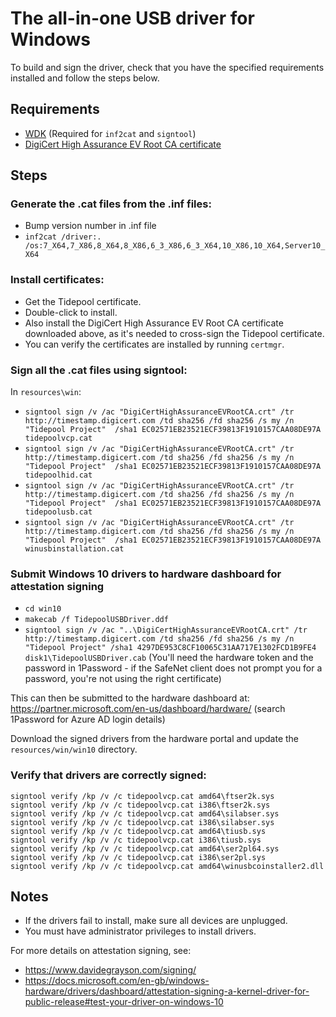 # The all-in-one USB driver for Windows

To build and sign the driver, check that you have the specified requirements installed and follow the steps below.

## Requirements

- [WDK](https://msdn.microsoft.com/en-us/windows/hardware/gg454513.aspx) (Required for `inf2cat` and `signtool`)
- [DigiCert High Assurance EV Root CA certificate](https://docs.microsoft.com/en-gb/windows-hardware/drivers/install/cross-certificates-for-kernel-mode-code-signing)

## Steps

### Generate the .cat files from the .inf files:
- Bump version number in .inf file
- `inf2cat /driver:. /os:7_X64,7_X86,8_X64,8_X86,6_3_X86,6_3_X64,10_X86,10_X64,Server10_X64`

### Install certificates:

- Get the Tidepool certificate.
- Double-click to install.
- Also install the DigiCert High Assurance EV Root CA certificate downloaded above, as it's needed to cross-sign the Tidepool certificate.
- You can verify the certificates are installed by running `certmgr`.

### Sign all the .cat files using signtool:

In `resources\win`:

- `signtool sign /v /ac "DigiCertHighAssuranceEVRootCA.crt" /tr http://timestamp.digicert.com /td sha256 /fd sha256 /s my /n "Tidepool Project"  /sha1 EC02571EB23521ECF39813F1910157CAA08DE97A tidepoolvcp.cat`
- `signtool sign /v /ac "DigiCertHighAssuranceEVRootCA.crt" /tr http://timestamp.digicert.com /td sha256 /fd sha256 /s my /n "Tidepool Project"  /sha1 EC02571EB23521ECF39813F1910157CAA08DE97A tidepoolhid.cat`
- `signtool sign /v /ac "DigiCertHighAssuranceEVRootCA.crt" /tr http://timestamp.digicert.com /td sha256 /fd sha256 /s my /n "Tidepool Project"  /sha1 EC02571EB23521ECF39813F1910157CAA08DE97A tidepoolusb.cat`
- `signtool sign /v /ac "DigiCertHighAssuranceEVRootCA.crt" /tr http://timestamp.digicert.com /td sha256 /fd sha256 /s my /n "Tidepool Project"  /sha1 EC02571EB23521ECF39813F1910157CAA08DE97A winusbinstallation.cat`

### Submit Windows 10 drivers to hardware dashboard for attestation signing

- `cd win10`
- `makecab /f TidepoolUSBDriver.ddf`
- `signtool sign /v /ac "..\DigiCertHighAssuranceEVRootCA.crt" /tr http://timestamp.digicert.com /td sha256 /fd sha256 /s my /n "Tidepool Project" /sha1 4297DE953C8CF10065C31AA717E1302FCD1B9FE4 disk1\TidepoolUSBDriver.cab` (You'll need the hardware token and the password in 1Password - if the SafeNet client does not prompt you for a password, you're not using the right certificate)

This can then be submitted to the hardware dashboard at: https://partner.microsoft.com/en-us/dashboard/hardware/ (search 1Password for Azure AD login details)

Download the signed drivers from the hardware portal and update the `resources/win/win10` directory.

### Verify that drivers are correctly signed:

	signtool verify /kp /v /c tidepoolvcp.cat amd64\ftser2k.sys
	signtool verify /kp /v /c tidepoolvcp.cat i386\ftser2k.sys
	signtool verify /kp /v /c tidepoolvcp.cat amd64\silabser.sys
	signtool verify /kp /v /c tidepoolvcp.cat i386\silabser.sys
	signtool verify /kp /v /c tidepoolvcp.cat amd64\tiusb.sys
	signtool verify /kp /v /c tidepoolvcp.cat i386\tiusb.sys
	signtool verify /kp /v /c tidepoolvcp.cat amd64\ser2pl64.sys
	signtool verify /kp /v /c tidepoolvcp.cat i386\ser2pl.sys
	signtool verify /kp /v /c tidepoolvcp.cat amd64\winusbcoinstaller2.dll

## Notes

- If the drivers fail to install, make sure all devices are unplugged.
- You must have administrator privileges to install drivers.

For more details on attestation signing, see:
- https://www.davidegrayson.com/signing/
- https://docs.microsoft.com/en-gb/windows-hardware/drivers/dashboard/attestation-signing-a-kernel-driver-for-public-release#test-your-driver-on-windows-10
